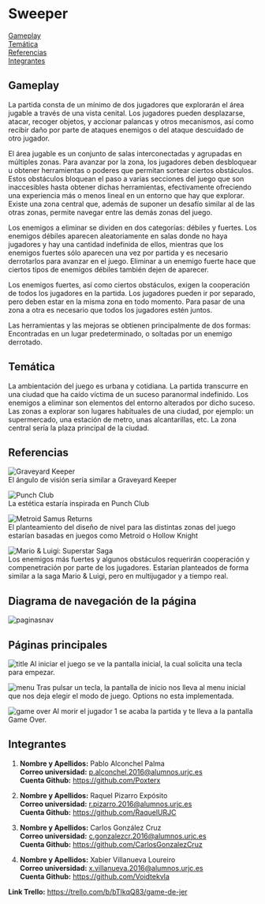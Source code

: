 # Sweeper

[Gameplay](#gameplay)  
[Temática](#tematica)  
[Referencias](#referencias)  
[Integrantes](#integrantes)  

## Gameplay
La partida consta de un mínimo de dos jugadores que explorarán el área jugable a través de una vista cenital. Los jugadores pueden desplazarse, atacar, recoger objetos, y accionar palancas y otros mecanismos, así como recibir daño por parte de ataques enemigos o del ataque descuidado de otro jugador.

El área jugable es un conjunto de salas interconectadas y agrupadas en múltiples zonas. Para avanzar por la zona, los jugadores deben desbloquear u obtener herramientas o poderes que permitan sortear ciertos obstáculos. Estos obstáculos bloquean el paso a varias secciones del juego que son inaccesibles hasta obtener dichas herramientas, efectivamente ofreciendo una experiencia más o menos lineal en un entorno que hay que explorar. Existe una zona central que, además de suponer un desafío similar al de las otras zonas, permite navegar entre las demás zonas del juego.

Los enemigos a eliminar se dividen en dos categorías: débiles y fuertes. Los enemigos débiles aparecen aleatoriamente en salas donde no haya jugadores y hay una cantidad indefinida de ellos, mientras que los enemigos fuertes sólo aparecen una vez por partida y es necesario derrotarlos para avanzar en el juego. Eliminar a un enemigo fuerte hace que ciertos tipos de enemigos débiles también dejen de aparecer.

Los enemigos fuertes, así como ciertos obstáculos, exigen la cooperación de todos los jugadores en la partida. Los jugadores pueden ir por separado, pero deben estar en la misma zona en todo momento. Para pasar de una zona a otra es necesario que todos los jugadores estén juntos.

Las herramientas y las mejoras se obtienen principalmente de dos formas: Encontradas en un lugar predeterminado, o soltadas por un enemigo derrotado.

## Temática

La ambientación del juego es urbana y cotidiana. La partida transcurre en una ciudad que ha caído víctima de un suceso paranormal indefinido. Los enemigos a eliminar son elementos del entorno alterados por dicho suceso. Las zonas a explorar son lugares habituales de una ciudad, por ejemplo: un supermercado, una estación de metro, unas alcantarillas, etc. La zona central sería la plaza principal de la ciudad.

## Referencias
![Graveyard Keeper](https://guides.gamepressure.com/graveyard-keeper/gfx/word/436349125.jpg "Graveyard Keeper")  
El ángulo de visión sería similar a Graveyard Keeper  

![Punch Club](https://images.g2a.com/newlayout/470x470/1x1x0/c5e9522e979b/5912e6bcae653aba4e0db542 "Punch Club")  
La estética estaría inspirada en Punch Club  

![Metroid Samus Returns](https://vignette.wikia.nocookie.net/metroid/images/1/15/Metroid_Samus_Returns_area_2_map.png "Metroid Samus Returns")  
El planteamiento del diseño de nivel para las distintas zonas del juego estarían basadas en juegos como Metroid o Hollow Knight  

![Mario & Luigi: Superstar Saga](https://i.ytimg.com/vi/FyB2U2lIaLI/hqdefault.jpg "Mario & Luigi: Superstar Saga")  
Los enemigos más fuertes y algunos obstáculos requerirán cooperación y compenetración por parte de los jugadores. Estarían planteados de forma similar a la saga Mario & Luigi, pero en multijugador y a tiempo real.  

## Diagrama de navegación de la página
![paginasnav](https://user-images.githubusercontent.com/43203588/47755781-dec28180-dc9f-11e8-907e-7fe23b231389.jpg)

## Páginas principales
![title](https://user-images.githubusercontent.com/43203588/47756077-f6e6d080-dca0-11e8-854e-f089d00369b9.jpg)
Al iniciar el juego se ve la pantalla inicial, la cual solicita una tecla para empezar.

![menu](https://user-images.githubusercontent.com/43203588/47756118-2d245000-dca1-11e8-83db-1bdebcec8e1e.jpg)
Tras pulsar un tecla, la pantalla de inicio nos lleva al menu inicial que nos deja elegir el modo de juego. Options no esta implementada.



![game over](https://user-images.githubusercontent.com/43203588/47756216-88564280-dca1-11e8-8e26-b81e531c5268.jpg)
Al morir el jugador 1 se acaba la partida y te lleva a la pantalla Game Over.

## Integrantes  

1. **Nombre y Apellidos:** Pablo Alconchel Palma  
   **Correo universidad:** p.alconchel.2016@alumnos.urjc.es  
   **Cuenta Github:** https://github.com/Poxterx  
   
2. **Nombre y Apellidos:** Raquel Pizarro Expósito  
   **Correo universidad:** r.pizarro.2016@alumnos.urjc.es   
   **Cuenta Github:** https://github.com/RaquelURJC  
   
3. **Nombre y Apellidos:** Carlos González Cruz  
   **Correo universidad:** c.gonzalezcr.2016@alumnos.urjc.es  
   **Cuenta Github:** https://github.com/CarlosGonzalezCruz  
     
4. **Nombre y Apellidos:** Xabier Villanueva Loureiro  
   **Correo universidad:** x.villanueva.2016@alumnos.urjc.es  
   **Cuenta Github:** https://github.com/Voidtekvla  
  
**Link Trello:** https://trello.com/b/bTIkqQ83/game-de-jer

